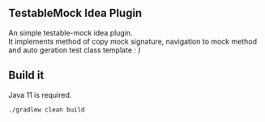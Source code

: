 TestableMock Idea Plugin
---

An simple testable-mock idea plugin.<br>
It implements method of copy mock signature, navigation to mock method and auto geration test class template
<em>: )</em>

## Build it

Java 11 is required.

```
./gradlew clean build
```

